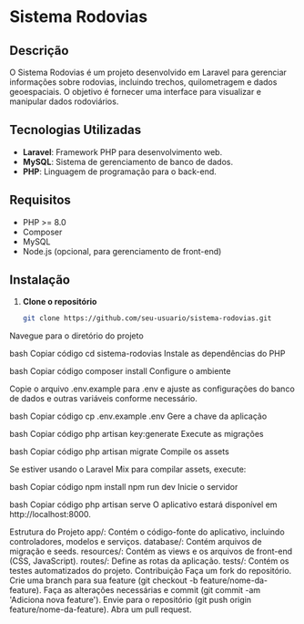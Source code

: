 # Sistema Rodovias

## Descrição

O Sistema Rodovias é um projeto desenvolvido em Laravel para gerenciar informações sobre rodovias, incluindo trechos, quilometragem e dados geoespaciais. O objetivo é fornecer uma interface para visualizar e manipular dados rodoviários.

## Tecnologias Utilizadas

- **Laravel**: Framework PHP para desenvolvimento web.
- **MySQL**: Sistema de gerenciamento de banco de dados.
- **PHP**: Linguagem de programação para o back-end.

## Requisitos

- PHP >= 8.0
- Composer
- MySQL
- Node.js (opcional, para gerenciamento de front-end)

## Instalação

1. **Clone o repositório**

   ```bash
   git clone https://github.com/seu-usuario/sistema-rodovias.git
Navegue para o diretório do projeto

bash
Copiar código
cd sistema-rodovias
Instale as dependências do PHP

bash
Copiar código
composer install
Configure o ambiente

Copie o arquivo .env.example para .env e ajuste as configurações do banco de dados e outras variáveis conforme necessário.

bash
Copiar código
cp .env.example .env
Gere a chave da aplicação

bash
Copiar código
php artisan key:generate
Execute as migrações

bash
Copiar código
php artisan migrate
Compile os assets

Se estiver usando o Laravel Mix para compilar assets, execute:

bash
Copiar código
npm install
npm run dev
Inicie o servidor

bash
Copiar código
php artisan serve
O aplicativo estará disponível em http://localhost:8000.

Estrutura do Projeto
app/: Contém o código-fonte do aplicativo, incluindo controladores, modelos e serviços.
database/: Contém arquivos de migração e seeds.
resources/: Contém as views e os arquivos de front-end (CSS, JavaScript).
routes/: Define as rotas da aplicação.
tests/: Contém os testes automatizados do projeto.
Contribuição
Faça um fork do repositório.
Crie uma branch para sua feature (git checkout -b feature/nome-da-feature).
Faça as alterações necessárias e commit (git commit -am 'Adiciona nova feature').
Envie para o repositório (git push origin feature/nome-da-feature).
Abra um pull request.